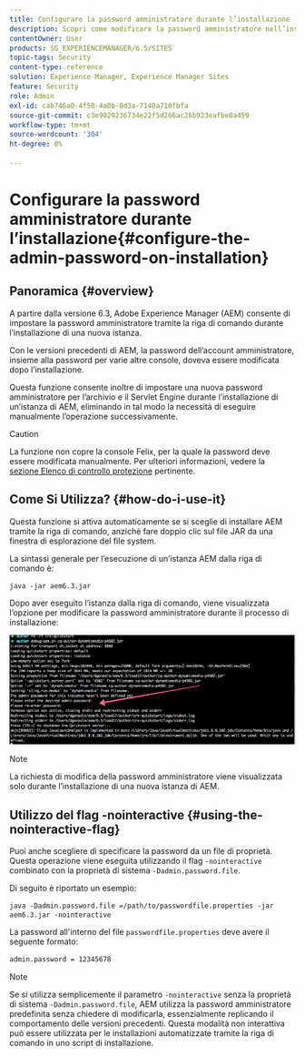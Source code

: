```yaml
---
title: Configurare la password amministratore durante l’installazione
description: Scopri come modificare la password amministratore nell’installazione di Adobe Experience Manager.
contentOwner: User
products: SG_EXPERIENCEMANAGER/6.5/SITES
topic-tags: Security
content-type: reference
solution: Experience Manager, Experience Manager Sites
feature: Security
role: Admin
exl-id: cab746a0-4f50-4a0b-8d3a-7140a710fbfa
source-git-commit: c3e9029236734e22f5d266ac26b923eafbe0a459
workflow-type: tm+mt
source-wordcount: '304'
ht-degree: 0%

---
```


# Configurare la password amministratore durante l’installazione{#configure-the-admin-password-on-installation}

## Panoramica {#overview}

A partire dalla versione 6.3, Adobe Experience Manager (AEM) consente di impostare la password amministratore tramite la riga di comando durante l’installazione di una nuova istanza.

Con le versioni precedenti di AEM, la password dell’account amministratore, insieme alla password per varie altre console, doveva essere modificata dopo l’installazione.

Questa funzione consente inoltre di impostare una nuova password amministratore per l’archivio e il Servlet Engine durante l’installazione di un’istanza di AEM, eliminando in tal modo la necessità di eseguire manualmente l’operazione successivamente.

>[!CAUTION]
>
>La funzione non copre la console Felix, per la quale la password deve essere modificata manualmente. Per ulteriori informazioni, vedere la [sezione Elenco di controllo protezione](/help/sites-administering/security-checklist.md#change-default-passwords-for-the-aem-and-osgi-console-admin-accounts) pertinente.

## Come Si Utilizza? {#how-do-i-use-it}

Questa funzione si attiva automaticamente se si sceglie di installare AEM tramite la riga di comando, anziché fare doppio clic sul file JAR da una finestra di esplorazione del file system.

La sintassi generale per l’esecuzione di un’istanza AEM dalla riga di comando è:

```shell
java -jar aem6.3.jar
```

Dopo aver eseguito l’istanza dalla riga di comando, viene visualizzata l’opzione per modificare la password amministratore durante il processo di installazione:

![chlimage_1-116](assets/chlimage_1-116a.png)

>[!NOTE]
>
>La richiesta di modifica della password amministratore viene visualizzata solo durante l’installazione di una nuova istanza di AEM.

## Utilizzo del flag -nointeractive {#using-the-nointeractive-flag}

Puoi anche scegliere di specificare la password da un file di proprietà. Questa operazione viene eseguita utilizzando il flag `-nointeractive` combinato con la proprietà di sistema `-Dadmin.password.file`.

Di seguito è riportato un esempio:

```shell
java -Dadmin.password.file =/path/to/passwordfile.properties -jar aem6.3.jar -nointeractive
```

La password all&#39;interno del file `passwordfile.properties` deve avere il seguente formato:

```xml
admin.password = 12345678
```

>[!NOTE]
>
>Se si utilizza semplicemente il parametro `-nointeractive` senza la proprietà di sistema `-Dadmin.password.file`, AEM utilizza la password amministratore predefinita senza chiedere di modificarla, essenzialmente replicando il comportamento delle versioni precedenti. Questa modalità non interattiva può essere utilizzata per le installazioni automatizzate tramite la riga di comando in uno script di installazione.
